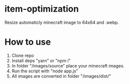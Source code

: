 # item-optimization
Resize automaticly minecraft image to 64x64 and .webp.

# How to use
1. Clone repo
2. Install deps "yarn" or "npm i"
3. In folder "/images/source" place your minecraft images.
4. Run the script with "node app.js"
5. All images are converted in folder "/images/dist/"
